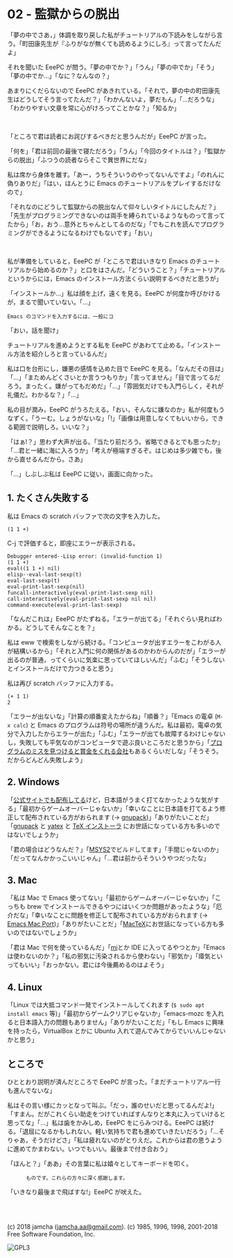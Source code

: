 

# 02 - 監獄からの脱出

「夢の中でさあ，」体調を取り戻した私がチュートリアルの下読みをしながら言う。「町田康先生が『ふりがなが無くても読めるようにしろ』って言ってたんだよ」  

それを聞いた EeePC が問う。「夢の中でか？」「うん」「夢の中でか」「そう」「夢の中でか…」「なに？なんなの？」  

あまりにくだらないので EeePC があきれている。「それで，夢の中の町田康先生はどうしてそう言ってたんだ？」「わかんないよ，夢だもん」「…だろうな」「わかりやすい文章を常に心がけろってことかな？」「知るか」  

<br>  

「ところで君は読者にお詫びするべきだと思うんだが」EeePC が言った。  

「何を」「君は前回の最後で寝ただろう」「うん」「今回のタイトルは？」「監獄からの脱出」「ふつうの読者ならそこで異世界にだな」  

私は席から身体を離す。「あー，うちそういうのやってないんですよ」「のれんに偽りありだ」「はい，ほんとうに Emacs のチュートリアルをプレイするだけなので」  

「それなのにどうして監獄からの脱出なんて仰々しいタイトルにしたんだ？」「先生がプログラミングできないのは両手を縛られているようなものって言ってたから」「お，おう…意外とちゃんとしてるのだな」「でもこれを読んでプログラミングができるようになるわけでもないです」「おい」  

<br>  

私が準備をしていると，EeePC が「ところで君はいきなり Emacs のチュートリアルから始めるのか？」と口をはさんだ。「どういうこと？」「チュートリアルというからには，Emacs のインストール方法くらい説明するべきだと思うが」  

「インストールか…」私は顔を上げ，遠くを見る。EeePC が何度か呼びかけるが，まるで聞いていない。「…」  

    Emacs のコマンドを入力するには、一般にコ

「おい，話を聞け」  

チュートリアルを進めようとする私を EeePC があわてて止める。「インストール方法を紹介しろと言っているんだ」  

私は口を台形にし，嫌悪の感情を込めた目で EeePC を見る。「なんだその目は」「…」「まためんどくさいとか言うつもりか」「言ってません」「目で言ってるだろう。まったく。嫌がってもだめだ」「…」「雰囲気だけでも入門らしく，それが礼儀だ。わかるな？」「…」  

私の目が潤み，EeePC がうろたえる。「おい，そんなに嫌なのか」私が何度もうなずく。「うーむ。しょうがないな」「!」「画像は用意しなくてもいいから，できる範囲で説明しろ。いいな？」  

「はぁ!？」思わず大声が出る。「当たり前だろう。省略できるとでも思ったか」「…君と一緒に海に入ろうか」「考えが極端すぎるぞ。はじめは多少雑でも，後から直せるんだから。さあ」  

「…」しぶしぶ私は EeePC に従い，画面に向かった。  


## 1. たくさん失敗する

私は Emacs の scratch バッファで次の文字を入力した。  

    (1 1 +)

C-j で評価すると，即座にエラーが表示される。  

    Debugger entered--Lisp error: (invalid-function 1)
    (1 1 +)
    eval((1 1 +) nil)
    elisp--eval-last-sexp(t)
    eval-last-sexp(t)
    eval-print-last-sexp(nil)
    funcall-interactively(eval-print-last-sexp nil)
    call-interactively(eval-print-last-sexp nil nil)
    command-execute(eval-print-last-sexp)

「なんだこれは」EeePC がたずねる。「エラーが出てる」「それぐらい見ればわかる。どうしてそんなことを？」  

私は eww で検索をしながら続ける。「コンピュータが出すエラーをこわがる人が結構いるから」「それと入門に何の関係があるのかわからんのだが」「エラーが出るのが普通，ってくらいに気楽に思っていてほしいんだ」「ふむ」「そうしないとインストールだけで力つきると思う」  

私は再び scratch バッファに入力する。  

    (+ 1 1)
    2

「エラーが出ないな」「計算の順番変えたからね」「順番？」「Emacs の電卓 (`M-x calc`) と Emacs のプログラムは符号の場所が違うんだ。私は最初，電卓の気分で入力したからエラーが出た」「ふむ」「エラーが出ても故障するわけじゃないし，失敗しても平気なのがコンピュータで遊ぶ良いところだと思うから」「[プログラムのミスを見つけると賞金をくれる会社](https://www.google.com/about/appsecurity/play-rewards/)もあるくらいだしな」「そうそう。だからどんどん失敗しよう」  


## 2. Windows

「[公式サイトでも配布してる](https://ftp.gnu.org/gnu/emacs/windows/emacs-26/)けど，日本語がうまく打てなかったような気がする」「最初からゲームオーバーじゃないか」「幸いなことに日本語を打てるよう修正して配布されている方がおられます (→ [gnupack](https://ja.osdn.net/projects/gnupack/))」「ありがたいことだ」「[gnupack](https://ja.osdn.net/projects/gnupack/) と [yatex](https://www.yatex.org/) と [TeX インストーラ](https://www.ms.u-tokyo.ac.jp/~abenori/soft/abtexinst.html) にお世話になっている方も多いのではないでしょうか」  

「君の場合はどうなんだ？」「[MSYS2](http://www.msys2.org/)でビルドしてます」「手間じゃないのか」「だってなんかかっこいいじゃん」「…君は前からそういうやつだったな」  


## 3. Mac

「私は Mac で Emacs 使ってない」「最初からゲームオーバーじゃないか」「こっちも brew でインストールできるやつにはいくつか問題があったような」「厄介だな」「幸いなことに問題を修正して配布されている方がおられます (→ [Emacs Mac Port](https://github.com/railwaycat/homebrew-emacsmacport))」「ありがたいことだ」「[MacTeX](http://tug.org/mactex/)にお世話になっている方も多いのではないでしょうか」  

「君は Mac で何を使っているんだ」「[mi](https://www.mimikaki.net/)とか IDE に入ってるやつとか」「Emacs は使わないのか？」「私の邪気に汚染されるから使わない」「邪気か」「瘴気といってもいい」「おっかない。君には今後薦めるのはよそう」  


## 4. Linux

「Linux では大抵コマンド一発でインストールしてくれます (`$ sudo apt install emacs` 等)」「最初からゲームクリアじゃないか」「emacs-mozc を入れると日本語入力の問題もありません」「ありがたいことだ」「もし Emacs に興味を持ったら，VirtualBox とかに Ubuntu 入れて遊んでみてからでいいんじゃないかと思う」  


## ところで

ひととおり説明が済んだところで EeePC が言った。「まだチュートリアル一行も進んでないな」  

私はその言い様にカッとなって叫ぶ。「だっ，誰のせいだと思ってるんだよ!」「すまん。だがこれくらい助走をつけていればすんなりと本丸に入っていけると思ってな」「…」私は歯をかみしめ，EeePC をにらみつける。EeePC は続ける。「退屈になるかもしれない。軽い気持ちで君も進めていきたいだろう」「…そりゃあ，そうだけどさ」「私は疲れないのがとりえだ。これからは君の思うように進めてかまわない。いつでもいい。最後まで付き合おう」  

「ほんと？」「ああ」その言葉に私は嬉々としてキーボードを叩く。  

          ものです。これらの方々に深く感謝します。

「いきなり最後まで飛ばすな!」EeePC が吠えた。  

<br>  
<br>  

(c) 2018 jamcha (jamcha.aa@gmail.com). (c) 1985, 1996, 1998, 2001-2018 Free Software Foundation, Inc.  

![GPL3](https://www.gnu.org/graphics/gplv3-88x31.png)  

